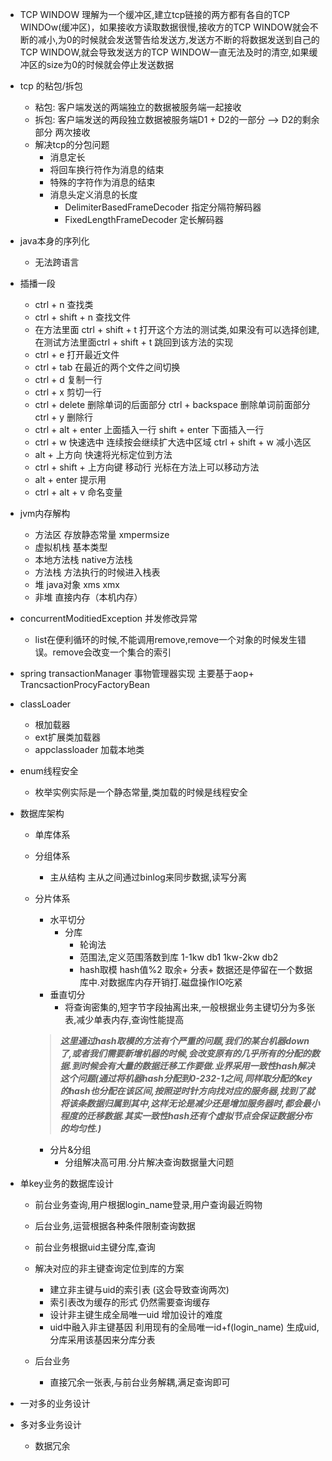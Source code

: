 + TCP WINDOW 理解为一个缓冲区,建立tcp链接的两方都有各自的TCP WINDOw(缓冲区)，如果接收方读取数据很慢,接收方的TCP WINDOW就会不断的减小,为0的时候就会发送警告给发送方,发送方不断的将数据发送到自己的TCP WINDOW,就会导致发送方的TCP WINDOW一直无法及时的清空,如果缓冲区的size为0的时候就会停止发送数据


+ tcp 的粘包/拆包 
	+ 粘包: 客户端发送的两端独立的数据被服务端一起接收 
	+ 拆包: 客户端发送的两段独立数据被服务端D1 + D2的一部分 --> D2的剩余部分 两次接收
	+ 解决tcp的分包问题 
		+ 消息定长 
		+ 将回车换行符作为消息的结束 
		+ 特殊的字符作为消息的结束 
		+ 消息头定义消息的长度
			+ DelimiterBasedFrameDecoder  指定分隔符解码器
			+ FixedLengthFrameDecoder  定长解码器
+ java本身的序列化  
	+ 无法跨语言 
+ 插播一段 
	+ ctrl + n 查找类 
	+ ctrl + shift + n 查找文件 
	+ 在方法里面 ctrl + shift + t 打开这个方法的测试类,如果没有可以选择创建,在测试方法里面ctrl + shift + t 跳回到该方法的实现 
	+ ctrl + e 打开最近文件 
	+ ctrl + tab 在最近的两个文件之间切换 
	+ ctrl + d 复制一行 
	+ ctrl + x 剪切一行 
	+ ctrl + delete 删除单词的后面部分  ctrl + backspace 删除单词前面部分  ctrl + y 删除行 
	+ ctrl + alt + enter 上面插入一行  shift + enter 下面插入一行 
	+ ctrl + w 快速选中 连续按会继续扩大选中区域 ctrl + shift + w 减小选区 
	+ alt + 上方向  快速将光标定位到方法 
	+ ctrl + shift + 上方向键 移动行  光标在方法上可以移动方法 
	+ alt + enter 提示用 
	+ ctrl + alt + v 命名变量

+ jvm内存解构
	+ 方法区 存放静态常量  xmpermsize
	+ 虚拟机栈  基本类型  
	+ 本地方法栈  native方法栈
	+ 方法栈  方法执行的时候进入栈表
	+ 堆    java对象  xms xmx  
	+ 非堆  直接内存（本机内存）

+ concurrentModitiedException 并发修改异常
	+ list在便利循环的时候,不能调用remove,remove一个对象的时候发生错误。remove会改变一个集合的索引

+ spring transactionManager 事物管理器实现 主要基于aop+ TrancsactionProcyFactoryBean 

+ classLoader 
	+ 根加载器
	+ ext扩展类加载器
	+ appclassloader 加载本地类

+ enum线程安全
	+ 枚举实例实际是一个静态常量,类加载的时候是线程安全

+ 数据库架构
	+ 单库体系
	+ 分组体系
		+ 主从结构  主从之间通过binlog来同步数据,读写分离
	+ 分片体系
		+ 水平切分
			+ 分库
				+ 轮询法  
				+ 范围法,定义范围落数到库 1-1kw db1 1kw-2kw db2
				+ hash取模  hash值%2 取余+ 分表+ 数据还是停留在一个数据库中.对数据库内存开销打.磁盘操作IO吃紧
		+ 垂直切分
			+ 将查询密集的,短字节字段抽离出来,一般根据业务主键切分为多张表,减少单表内存,查询性能提高

		> ***这里通过hash取模的方法有个严重的问题,我们的某台机器down了,或者我们需要新增机器的时候,会改变原有的几乎所有的分配的数据.到时候会有大量的数据迁移工作要做.业界采用一致性hash解决这个问题(通过将机器hash分配到0-232-1之间,同样取分配的key的hash也分配在该区间,按照逆时针方向找对应的服务器,找到了就将该条数据归属到其中,这样无论是减少还是增加服务器时,都会最小程度的迁移数据.其实一致性hash还有个虚拟节点会保证数据分布的均匀性.)***
		+ 分片&分组
			+ 分组解决高可用.分片解决查询数据量大问题

+ 单key业务的数据库设计
	+ 前台业务查询,用户根据login_name登录,用户查询最近购物
	+ 后台业务,运营根据各种条件限制查询数据
	+ 前台业务根据uid主键分库,查询

	+ 解决对应的非主键查询定位到库的方案
		+ 建立非主键与uid的索引表  (这会导致查询两次)
		+ 索引表改为缓存的形式      仍然需要查询缓存
		+ 设计非主键生成全局唯一uid  增加设计的难度
		+ uid中融入非主键基因      利用现有的全局唯一id+f(login_name) 生成uid,分库采用该基因来分库分表

	+ 后台业务
		+ 直接冗余一张表,与前台业务解耦,满足查询即可 

+ 一对多的业务设计 

+ 多对多业务设计
	
	+ 数据冗余